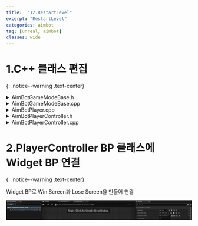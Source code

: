 ```yaml
---
title:  "12.RestartLevel"
excerpt: "RestartLevel"
categories: aimbot
tag: [unreal, aimbot]
classes: wide
---
```


# 1.C++ 클래스 편집
{: .notice--warning .text-center}

<details>
<summary>AimBotGameModeBase.h</summary>
<div markdown="1">

```cpp
#pragma once

#include "CoreMinimal.h"
#include "GameFramework/GameModeBase.h"
#include "AimBotGameModeBase.generated.h"

UCLASS()
class AIMBOT_API AAimBotGameModeBase : public AGameModeBase
{
	GENERATED_BODY()
	
public:
	void PawnKilled(APawn* PawnKilled);
	
private:
	void EndGame(bool bIsPlayerWinner);
};
```

</div>
</details>

<details>
<summary>AimBotGameModeBase.cpp</summary>
<div markdown="1">

```cpp
#include "AimBotGameModeBase.h"
#include "EngineUtils.h"
#include "GameFramework/Controller.h"
#include "AimBotAIController.h"

void AAimBotGameModeBase::PawnKilled(APawn* PawnKilled)
{
    APlayerController* PlayerController = Cast<APlayerController>(PawnKilled->GetController());
    if (PlayerController != nullptr)
    {
        EndGame(false);
    }

    for (AAimBotAIController* Controller : TActorRange<AAimBotAIController>(GetWorld()))
    {
        if (!Controller->IsDead()) return;
    }
    
    EndGame(true);
}

void AAimBotGameModeBase::EndGame(bool bIsPlayerWinner)
{
    for (AController* Controller : TActorRange<AController>(GetWorld()))
    {
        bool bIsWinner = Controller->IsPlayerController() == bIsPlayerWinner;
        Controller->GameHasEnded(Controller->GetPawn(), bIsWinner);
    }
}
```

</div>
</details>

<details>
<summary>AimBotPlayer.cpp</summary>
<div markdown="1">

```cpp
#include "AimBotGameModeBase.h"

float AAimBotPlayer::TakeDamage(float DamageAmount, struct FDamageEvent const& DamageEvent, class AController* EventInstigator, AActor* DamageCauser)
{
	float DamageToApply = Super::TakeDamage(DamageAmount, DamageEvent, EventInstigator, DamageCauser);
	DamageToApply = FMath::Min(Health, DamageToApply);
	Health -= DamageToApply;

	if (IsDead())
	{
		AAimBotGameModeBase* GameMode = GetWorld()->GetAuthGameMode<AAimBotGameModeBase>();
		if (GameMode != nullptr)
		{
			GameMode->PawnKilled(this);
		}
		
		DetachFromControllerPendingDestroy();
		GetCapsuleComponent()->SetCollisionEnabled(ECollisionEnabled::NoCollision);
	}

	return DamageToApply;
}
```

</div>
</details>

<details>
<summary>AimBotPlayerController.h</summary>
<div markdown="1">

```cpp
public:
	virtual void GameHasEnded(class AActor* EndGameFocus = nullptr, bool bIsWinner = false) override;

protected:
	virtual void BeginPlay() override;

private:
	UPROPERTY(EditAnywhere)
	TSubclassOf<class UUserWidget> WinScreenClass;
	UPROPERTY(EditAnywhere)
	TSubclassOf<class UUserWidget> LoseScreenClass;

	UPROPERTY(EditAnywhere)
	float RestartDelay = 5;

	FTimerHandle RestartTimer;
```

</div>
</details>

<details>
<summary>AimBotPlayerController.cpp</summary>
<div markdown="1">

```cpp
#include "TimerManager.h"

void AAimBotPlayerController::GameHasEnded(class AActor* EndGameFocus, bool bIsWinner)
{
    Super::GameHasEnded(EndGameFocus, bIsWinner);

    HUD->RemoveFromViewport();

    if (bIsWinner)
    {
        UUserWidget* WinScreen = CreateWidget(this, WinScreenClass);
        if (WinScreen != nullptr)
        {
            WinScreen->AddToViewport();
        }
    }
    else
    {
        UUserWidget* LoseScreen = CreateWidget(this, LoseScreenClass);
        if (LoseScreen != nullptr)
        {
            LoseScreen->AddToViewport();
        }
    }

    GetWorldTimerManager().SetTimer(RestartTimer, this, &APlayerController::RestartLevel, RestartDelay);
}
```

</div>
</details>

# 2.PlayerController BP 클래스에 Widget BP 연결
{: .notice--warning .text-center}

Widget BP로 Win Screen과 Lose Screen을 만들어 연결

<img src="/img/unreal/aimbot/12_restartLevel/connectWBP.png"/>